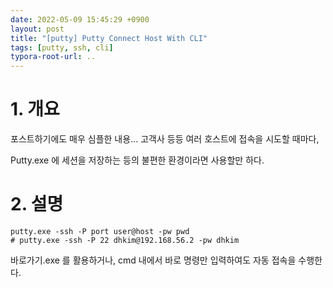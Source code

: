 ```yaml
---
date: 2022-05-09 15:45:29 +0900
layout: post
title: "[putty] Putty Connect Host With CLI"
tags: [putty, ssh, cli]
typora-root-url: ..
---
```


# 1. 개요

포스트하기에도 매우 심플한 내용... 고객사 등등 여러 호스트에 접속을 시도할 때마다,

Putty.exe 에 세션을 저장하는 등의 불편한 환경이라면 사용할만 하다.



# 2. 설명

```shell
putty.exe -ssh -P port user@host -pw pwd
# putty.exe -ssh -P 22 dhkim@192.168.56.2 -pw dhkim
```

바로가기.exe 를 활용하거나, cmd 내에서 바로 명령만 입력하여도 자동 접속을 수행한다.

